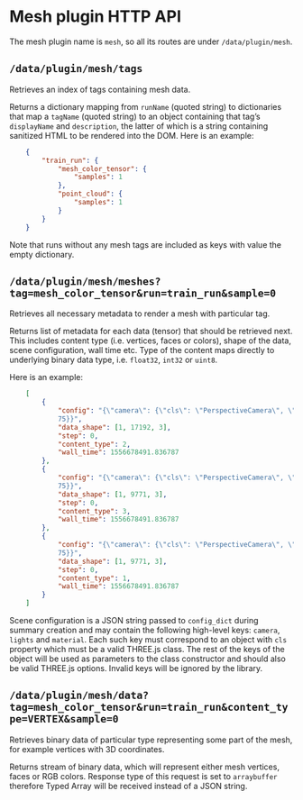 # Mesh plugin HTTP API

The mesh plugin name is `mesh`, so all its routes are under
`/data/plugin/mesh`.


## `/data/plugin/mesh/tags`

Retrieves an index of tags containing mesh data.

Returns a dictionary mapping from `runName` (quoted string) to
dictionaries that map a `tagName` (quoted string) to an object
containing that tag’s `displayName` and `description`, the latter of
which is a string containing sanitized HTML to be rendered into the DOM.
Here is an example:
```json
    {
        "train_run": {
            "mesh_color_tensor": {
                "samples": 1
            }, 
            "point_cloud": {
                "samples": 1
            }
        }
    }
```
Note that runs without any mesh tags are included as keys with value the empty 
dictionary.


## `/data/plugin/mesh/meshes?tag=mesh_color_tensor&run=train_run&sample=0`

Retrieves all necessary metadata to render a mesh with particular tag.

Returns list of metadata for each data (tensor) that should be retrieved next. 
This includes content type (i.e. vertices, faces or colors), shape of the 
data, scene configuration, wall time etc. Type of the content maps directly to 
underlying binary data type, i.e. `float32`, `int32` or `uint8`. 

Here is an example:
```json
    [
        {  
            "config": "{\"camera\": {\"cls\": \"PerspectiveCamera\", \"fov\": 
            75}}",
            "data_shape": [1, 17192, 3],
            "step": 0,
            "content_type": 2,
            "wall_time": 1556678491.836787
        },
        {  
            "config": "{\"camera\": {\"cls\": \"PerspectiveCamera\", \"fov\": 
            75}}",
            "data_shape": [1, 9771, 3],
            "step": 0,
            "content_type": 3,
            "wall_time": 1556678491.836787
        },
        {  
            "config": "{\"camera\": {\"cls\": \"PerspectiveCamera\", \"fov\": 
            75}}",
            "data_shape": [1, 9771, 3],
            "step": 0,
            "content_type": 1,
            "wall_time": 1556678491.836787
        }
    ]
```
Scene configuration is a JSON string passed to `config_dict` during summary 
creation and may contain the following high-level keys: `camera`, `lights` and 
`material`. Each such key must correspond to an object with `cls` property 
which must be a valid THREE.js class. The rest of the keys of the object will 
be used as parameters to the class constructor and should also be valid 
THREE.js options. Invalid keys will be ignored by the library.


## `/data/plugin/mesh/data?tag=mesh_color_tensor&run=train_run&content_type=VERTEX&sample=0`

Retrieves binary data of particular type representing some part of the mesh, 
for example vertices with 3D coordinates.

Returns stream of binary data, which will represent either mesh vertices, 
faces or RGB colors. Response type of this request is set to `arraybuffer` 
therefore Typed Array will be received instead of a JSON string.

